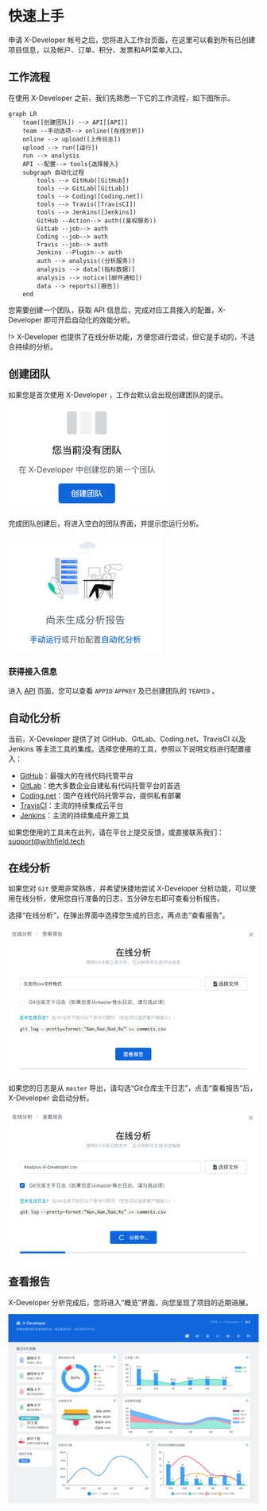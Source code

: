 # 快速上手

申请 X-Developer 帐号之后，您将进入工作台页面，在这里可以看到所有已创建项目信息，以及帐户、订单、积分、发票和API菜单入口。

## 工作流程

在使用 X-Developer 之前，我们先熟悉一下它的工作流程，如下图所示。

```mermaid
graph LR
    team([创建团队]) --> API[[API]]
    team --手动选项--> online([在线分析])
    online --> upload([上传日志])
    upload --> run([运行])
    run --> analysis
    API --配置--> tools{选择接入}
    subgraph 自动化过程
        tools --> GitHub([GitHub])
        tools --> GitLab([GitLab])
        tools --> Coding([Coding.net])
        tools --> Travis([TravisCI])
        tools --> Jenkins([Jenkins])
        GitHub --Action--> auth((鉴权服务))
        GitLab --job--> auth
        Coding --job--> auth
        Travis --job--> auth
        Jenkins --Plugin--> auth
        auth --> analysis((分析服务))
        analysis --> data[(指标数据)]
        analysis --> notice([邮件通知])
        data --> reports([报告])
    end
```

您需要创建一个团队，获取 API 信息后，完成对应工具接入的配置，X-Developer 即可开启自动化的效能分析。

!> X-Developer 也提供了在线分析功能，方便您进行尝试，但它是手动的，不适合持续的分析。

## 创建团队

如果您是首次使用 X-Developer ，工作台默认会出现创建团队的提示。

![](_media/create-team.png)

完成团队创建后，将进入空白的团队界面，并提示您运行分析。

![](_media/wait-analysis.png)

### 获得接入信息

进入 [API](https://x-developer.cn/accounts/api) 页面，您可以查看 `APPID` `APPKEY` 及已创建团队的 `TEAMID` 。

## 自动化分析

当前，X-Developer 提供了对 GitHub、GitLab、Coding.net、TravisCI 以及 Jenkins 等主流工具的集成。选择您使用的工具，参照以下说明文档进行配置接入：

- [GitHub](intergration/github.md)：最强大的在线代码托管平台
- [GitLab](intergration/gitlab.md)：绝大多数企业自建私有代码托管平台的首选
- [Coding.net](intergration/coding.md)：国产在线代码托管平台，提供私有部署
- [TravisCI](intergration/travis.md)：主流的持续集成云平台
- [Jenkins](intergration/jenkins.md)：主流的持续集成开源工具

如果您使用的工具未在此列，请在平台上提交反馈，或直接联系我们：[support@withfield.tech](mailto:support@withfield.tech)

## 在线分析

如果您对 `Git` 使用非常熟练，并希望快捷地尝试 X-Developer 分析功能，可以使用在线分析，使用您自行准备的日志，五分钟左右即可查看分析报告。

选择“在线分析”，在弹出界面中选择您生成的日志，再点击“查看报告”。

![](_media/online-analysis.png)

如果您的日志是从 `master` 导出，请勾选“Git仓库主干日志”，点击“查看报告”后，X-Developer 会启动分析。

![](_media/online-analysising.png)

## 查看报告

X-Developer 分析完成后，您将进入“概览”界面，向您呈现了项目的近期进展。

![](_media/reports-progress.png)